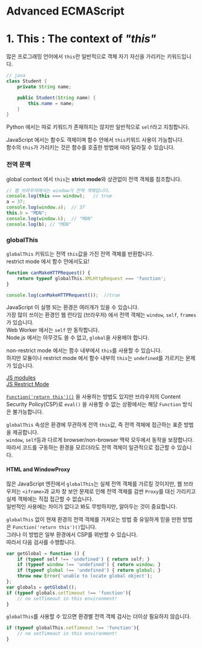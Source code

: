 # Advanced ECMAScript

# 1. This : The context of _"this"_

많은 프로그래밍 언어에서 `this`란 일반적으로 객체 자기 자신을 가리키는 키워드입니다.

```java
// java
class Student {
    private String name;

    public Student(String name) {
        this.name = name;
    }
}
```

Python 에서는 따로 키워드가 존재하지는 않지만 일반적으로 `self`라고 지칭합니다.

JavaScript 에서는 함수도 객체이며 함수 안에서 `this`키워드 사용이 가능합니다.   
함수의 `this`가 가리키는 것은 함수를 호출한 방법에 따라 달라질 수 있습니다.

### 전역 문맥

global context 에서 `this`는 <b>strict mode</b>와 상관없이 전역 객체를 참조합니다.

```javascript
// 웹 브라우저에서는 window가 전역 객체입니다. 
console.log(this === window);   // true
a = 37;
console.log(window.a);  // 37
this.b = "MDN";
console.log(window.b);  // "MDN"
console.log(b); // "MDN"
```

### globalThis
`globalThis` 키워드는 전역 `this`값을 가진 전역 객체를 반환합니다.   
restrict mode 에서 함수 안에서도요!

```javascript
function canMakeHTTPRequest() {
    return typeof globalThis.XMLHttpRequest === 'function';
}

console.log(canMakeHTTPRequest());  //true 
```

JavaScript 이 실행 되는 환경은 여러개가 있을 수 있습니다.    
가장 많이 쓰이는 환경인 웹 런타임 (브라우저) 에서 전역 객체는 `window`, `self`, `frames` 가 있습니다.   
Web Worker 에서는 `self` 만 동작합니다.   
Node.js 에서는 아무것도 쓸 수 없고, `global`을 사용헤야 합니다.

non-restrict mode 에서는 함수 내부에서 `this`를 사용할 수 있습니다.   
하지만 모듈이나 restrict mode 에서 함수 내부의 `this`는 `undefined`를 가르키는 문제가 있습니다.

[JS modules]()   
[JS Restrict Mode]()

[`Function('return this')()`]()  을 사용하는 방법도 있지만 브라우저의 Content Security Policy(CSP)로 `eval()` 을 사용할 수 없는 상황에서는
해당 `Function` 방식은 불가능합니다.

`globalThis` 속성은 환경에 무관하게 전역 `this`값, 즉 전역 객체에 접근하는 표준 방법을 제공합니다.   
`window`, `self`등과 다르게 browser/non-browser 맥락 모두에서 동작을 보장합니다.   
따라서 코드를 구동하는 환경을 모르더라도 전역 객체이 일관적으로 접근할 수 있습니다.

#### HTML and WindowProxy

많은 JavaScript 엔진에서 `globalThis`는 실제 전역 객체를 가르킬 것이지만, 웹 브라우저는 `<iframe>`과 교차 창 보안 문제로 인해 전역 객체를 감싼 `Proxy`를 대신 가리키고 실제
객체에는 직접 접근할 수 없습니다.   
일반적인 사용에는 차이가 없다고 봐도 무방하지만, 알아두는 것이 중요합니다.

`globalThis` 없이 현재 환경의 전역 객체를 가져오는 방법 중 유일하게 믿을 만한 방법은 `Function('return this')()`입니다.   
그러나 이 방법은 일부 환경에서 CSP를 위반할 수 있습니다.   
따라서 다음 검사를 수행합니다. 
```javascript
var getGlobal = function () {
    if (typeof self !== 'undefined') { return self; }
    if (typeof window !== 'undefined') { return window; }
    if (typeof global !== 'undefined') { return global; }
    throw new Error('unable to locate global object');
};
var globals = getGlobal();
if (typeof globals.setTimeout !== 'function'){
    // no setTimeout in this environment!
}
```
`globalThis`를 사용할 수 있으면 환경별 전역 객체 검사는 더이상 필요하지 않습니다.
```javascript
if (typeof globalThis.setTimeout !== 'function'){
    // no setTimeout in this environment!
}
```
